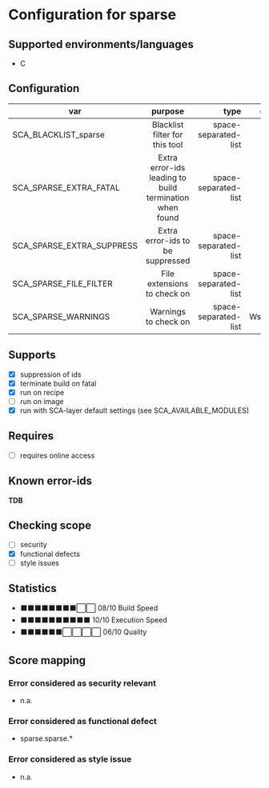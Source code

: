 # Configuration for sparse

## Supported environments/languages

* C

## Configuration

| var | purpose | type | default |
| ------------- |:-------------:| -----:| -----:
| SCA_BLACKLIST_sparse | Blacklist filter for this tool | space-separated-list | ""
| SCA_SPARSE_EXTRA_FATAL | Extra error-ids leading to build termination when found | space-separated-list | "":
| SCA_SPARSE_EXTRA_SUPPRESS | Extra error-ids to be suppressed | space-separated-list | ""
| SCA_SPARSE_FILE_FILTER | File extensions to check on | space-separated-list | ".c"
| SCA_SPARSE_WARNINGS | Warnings to check on | space-separated-list | "-Wsparse-all"

## Supports

- [x] suppression of ids
- [x] terminate build on fatal
- [x] run on recipe
- [ ] run on image
- [x] run with SCA-layer default settings (see SCA_AVAILABLE_MODULES)

## Requires

- [ ] requires online access

## Known error-ids

__TDB__

## Checking scope

- [ ] security
- [x] functional defects
- [ ] style issues

## Statistics

 - ⬛⬛⬛⬛⬛⬛⬛⬛⬜⬜ 08/10 Build Speed
 - ⬛⬛⬛⬛⬛⬛⬛⬛⬛⬛ 10/10 Execution Speed
 - ⬛⬛⬛⬛⬛⬛⬜⬜⬜⬜ 06/10 Quality

## Score mapping

### Error considered as security relevant

* n.a.

### Error considered as functional defect

* sparse.sparse.*

### Error considered as style issue

* n.a.
